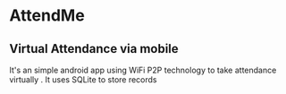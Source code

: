 # AttendMe
## Virtual Attendance via mobile


It's an simple android app using WiFi P2P technology to take attendance virtually .
It uses SQLite to store records

